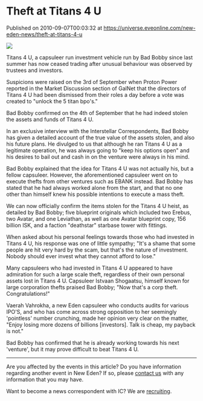 # Theft at Titans 4 U
Published on 2010-09-07T00:03:32 at https://universe.eveonline.com/new-eden-news/theft-at-titans-4-u

![](http://www.eve-ic.net/media/assets/icarticlebanner.png)  
  
Titans 4 U, a capsuleer run investment vehicle run by Bad Bobby since last summer has now ceased trading after unusual behaviour was observed by trustees and investors.  
  
Suspicions were raised on the 3rd of September when Proton Power reported in the Market Discussion section of GalNet that the directors of Titans 4 U had been dismissed from their roles a day before a vote was created to "unlock the 5 titan bpo's."  
  
Bad Bobby confirmed on the 4th of September that he had indeed stolen the assets and funds of Titans 4 U.  
  
In an exclusive interview with the Interstellar Correspondents, Bad Bobby has given a detailed account of the true value of the assets stolen, and also his future plans. He divulged to us that although he ran Titans 4 U as a legitimate operation, he was always going to "keep his options open" and his desires to bail out and cash in on the venture were always in his mind.  
  
Bad Bobby explained that the idea for Titans 4 U was not actually his, but a fellow capsuleer. However, the aforementioned capsuleer went on to execute thefts from other ventures such as EBANK instead. Bad Bobby has stated that he had always worked alone from the start, and that no one other than himself knew his possible intentions to execute a mass theft.  
  
We can now officially confirm the items stolen for the Titans 4 U heist, as detailed by Bad Bobby; five blueprint originals which included two Erebus, two Avatar, and one Leviathan, as well as one Avatar blueprint copy, 156 billion ISK, and a faction "deathstar" starbase tower with fittings.  
  
When asked about his personal feelings towards those who had invested in Titans 4 U, his response was one of little sympathy; "It's a shame that some people are hit very hard by the scam, but that's the nature of investment. Nobody should ever invest what they cannot afford to lose."  
  
Many capsuleers who had invested in Titans 4 U appeared to have admiration for such a large scale theft, regardless of their own personal assets lost in Titans 4 U. Capsuleer Istvaan Shogaatsu, himself known for large corporation thefts praised Bad Bobby; "Now that's a corp theft. Congratulations!"  
  
Vaerah Vahrokha, a new Eden capsuleer who conducts audits for various IPO'S, and who has come across strong opposition to her seemingly 'pointless' number crunching, made her opinion very clear on the matter, "Enjoy losing more dozens of billions [investors]. Talk is cheap, my payback is not."  
  
Bad Bobby has confirmed that he is already working towards his next 'venture', but it may prove difficult to beat Titans 4 U.

* * *

Are you affected by the events in this article? Do you have information regarding another event in New Eden? If so, please [contact us](http://www.eveonline.com/news.asp?a=submitrp) with any information that you may have.  
  
Want to become a news correspondent with IC? We are [recruiting](http://www.eveonline.com/isd.asp).
